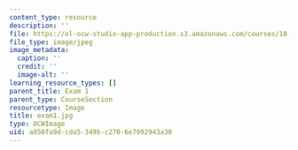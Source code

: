 ```yaml
---
content_type: resource
description: ''
file: https://ol-ocw-studio-app-production.s3.amazonaws.com/courses/18-03sc-differential-equations-fall-2011/a850fa9dcda5349bc2706e7992943a30_exam1.jpg
file_type: image/jpeg
image_metadata:
  caption: ''
  credit: ''
  image-alt: ''
learning_resource_types: []
parent_title: Exam 1
parent_type: CourseSection
resourcetype: Image
title: exam1.jpg
type: OCWImage
uid: a850fa9d-cda5-349b-c270-6e7992943a30
---
```

